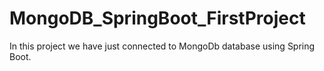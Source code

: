 # MongoDB_SpringBoot_FirstProject
In this project we have just connected to MongoDb database using Spring Boot.
